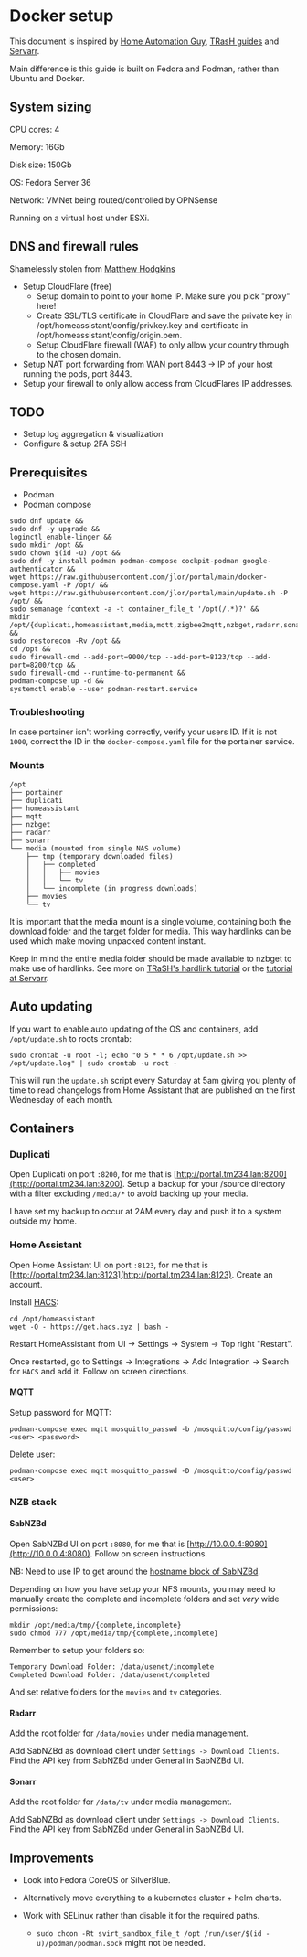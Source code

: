 # Docker setup

This document is inspired by [Home Automation Guy](https://www.homeautomationguy.io/), [TRasH guides](https://trash-guides.info) and [Servarr](https://wiki.servarr.com).

Main difference is this guide is built on Fedora and Podman, rather than Ubuntu and Docker. 

## System sizing
CPU cores: 4

Memory: 16Gb

Disk size: 150Gb

OS: Fedora Server 36

Network: VMNet being routed/controlled by OPNSense

Running on a virtual host under ESXi.

## DNS and firewall rules
Shamelessly stolen from [Matthew Hodgkins](https://hodgkins.io/securing-home-assitant-with-cloudflare)
- Setup CloudFlare (free)
  - Setup domain to point to your home IP. Make sure you pick "proxy" here!
  - Create SSL/TLS certificate in CloudFlare and save the private key in /opt/homeassistant/config/privkey.key and certificate in /opt/homeassistant/config/origin.pem.
  - Setup CloudFlare firewall (WAF) to only allow your country through to the chosen domain.
- Setup NAT port forwarding from WAN port 8443 -> IP of your host running the pods, port 8443.
- Setup your firewall to only allow access from CloudFlares IP addresses.


## TODO
- Setup log aggregation & visualization
- Configure & setup 2FA SSH

## Prerequisites
- Podman
- Podman compose


```
sudo dnf update && 
sudo dnf -y upgrade &&
loginctl enable-linger &&
sudo mkdir /opt &&
sudo chown $(id -u) /opt &&
sudo dnf -y install podman podman-compose cockpit-podman google-authenticator &&
wget https://raw.githubusercontent.com/jlor/portal/main/docker-compose.yaml -P /opt/ &&
wget https://raw.githubusercontent.com/jlor/portal/main/update.sh -P /opt/ &&
sudo semanage fcontext -a -t container_file_t '/opt(/.*)?' &&
mkdir /opt/{duplicati,homeassistant,media,mqtt,zigbee2mqtt,nzbget,radarr,sonarr} &&
sudo restorecon -Rv /opt &&
cd /opt &&
sudo firewall-cmd --add-port=9000/tcp --add-port=8123/tcp --add-port=8200/tcp &&
sudo firewall-cmd --runtime-to-permanent &&
podman-compose up -d &&
systemctl enable --user podman-restart.service
```

### Troubleshooting
In case portainer isn't working correctly, verify your users ID. If it is not `1000`, correct the ID in the `docker-compose.yaml` file for the portainer service.


### Mounts
```
/opt
├── portainer
├── duplicati
├── homeassistant
├── mqtt
├── nzbget
├── radarr
├── sonarr
└── media (mounted from single NAS volume)
    ├── tmp (temporary downloaded files)
    │   ├── completed
    │   │   ├── movies
    │   │   └── tv
    │   └── incomplete (in progress downloads)
    ├── movies
    └── tv
```

It is important that the media mount is a single volume, containing both the download folder and the target folder for media. This way hardlinks can be used which make moving unpacked content instant.

Keep in mind the entire media folder should be made available to nzbget to make use of hardlinks. See more on [TRaSH's hardlink tutorial](https://trash-guides.info/Hardlinks/How-to-setup-for/Docker/) or the [tutorial at Servarr](https://wiki.servarr.com/docker-guide).

## Auto updating
If you want to enable auto updating of the OS and containers, add `/opt/update.sh` to roots crontab:
```
sudo crontab -u root -l; echo "0 5 * * 6 /opt/update.sh >> /opt/update.log" | sudo crontab -u root -
```
This will run the `update.sh` script every Saturday at 5am giving you plenty of time to read changelogs from Home Assistant that are published on the first Wednesday of each month.

## Containers

### Duplicati
Open Duplicati on port `:8200`, for me that is [http://portal.tm234.lan:8200](http://portal.tm234.lan:8200). Setup a backup for your /source directory with a filter excluding `/media/*` to avoid backing up your media.

I have set my backup to occur at 2AM every day and push it to a system outside my home.


### Home Assistant
Open Home Assistant UI on port `:8123`, for me that is [http://portal.tm234.lan:8123](http://portal.tm234.lan:8123). Create an account.

Install [HACS](https://hacs.xyz/docs/setup/download):
```
cd /opt/homeassistant
wget -O - https://get.hacs.xyz | bash -
```

Restart HomeAssistant from UI -> Settings -> System -> Top right "Restart".

Once restarted, go to Settings -> Integrations -> Add Integration -> Search for `HACS` and add it. Follow on screen directions.

#### MQTT
Setup password for MQTT:
```
podman-compose exec mqtt mosquitto_passwd -b /mosquitto/config/passwd <user> <password>
```

Delete user: 
```
podman-compose exec mqtt mosquitto_passwd -D /mosquitto/config/passwd <user>
```

### NZB stack

#### SabNZBd
Open SabNZBd UI on port `:8080`, for me that is [http://10.0.0.4:8080](http://10.0.0.4:8080). Follow on screen instructions.

NB: Need to use IP to get around the [hostname block of SabNZBd](https://sabnzbd.org/wiki/extra/hostname-check.html).

Depending on how you have setup your NFS mounts, you may need to manually create the complete and incomplete folders and set _very_ wide permissions:
```
mkdir /opt/media/tmp/{complete,incomplete}
sudo chmod 777 /opt/media/tmp/{complete,incomplete}
```

Remember to setup your folders so:
```
Temporary Download Folder: /data/usenet/incomplete
Completed Download Folder: /data/usenet/completed
```

And set relative folders for the `movies` and `tv` categories.

#### Radarr
Add the root folder for `/data/movies` under media management.

Add SabNZBd as download client under `Settings -> Download Clients`. Find the API key from SabNZBd under General in SabNZBd UI.

#### Sonarr
Add the root folder for `/data/tv` under media management.

Add SabNZBd as download client under `Settings -> Download Clients`. Find the API key from SabNZBd under General in SabNZBd UI.

## Improvements
- Look into Fedora CoreOS or SilverBlue.

- Alternatively move everything to a kubernetes cluster + helm charts.

- Work with SELinux rather than disable it for the required paths.

  - `sudo chcon -Rt svirt_sandbox_file_t /opt /run/user/$(id -u)/podman/podman.sock` might not be needed.